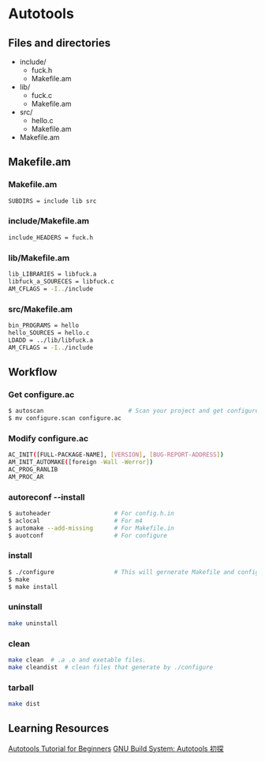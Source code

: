 # Autotools

## Files and directories
+ include/
  - fuck.h
  - Makefile.am
+ lib/
  - fuck.c
  - Makefile.am
+ src/
  - hello.c
  - Makefile.am
+ Makefile.am

## Makefile.am

### Makefile.am
```sh
SUBDIRS = include lib src
```

### include/Makefile.am
```sh
include_HEADERS = fuck.h
```

### lib/Makefile.am
```sh
lib_LIBRARIES = libfuck.a
libfuck_a_SOURECES = libfuck.c
AM_CFLAGS = -I../include
```

### src/Makefile.am
```sh
bin_PROGRAMS = hello
hello_SOURCES = hello.c
LDADD = ../lib/libfuck.a
AM_CFLAGS = -I../include
```

## Workflow

### Get configure.ac
```sh
$ autoscan                        # Scan your project and get configure.scan.
$ mv configure.scan configure.ac
```

### Modify configure.ac
```sh
AC_INIT([FULL-PACKAGE-NAME], [VERSION], [BUG-REPORT-ADDRESS])
AM_INIT_AUTOMAKE([foreign -Wall -Werror])
AC_PROG_RANLIB
AM_PROC_AR
```

### autoreconf --install
```sh
$ autoheader                  # For config.h.in
$ aclocal                     # For m4
$ automake --add-missing      # For Makefile.in
$ auotconf                    # For configure
```

### install
```sh
$ ./configure                 # This will gernerate Makefile and config.h
$ make
$ make install
```

### uninstall
```sh
make uninstall
```

### clean
```sh
make clean  # .a .o and exetable files.
make cleandist  # clean files that generate by ./configure
```

### tarball
```sh
make dist
```

## Learning Resources

[Autotools Tutorial for Beginners](http://markuskimius.wikidot.com/programming:tut:autotools)
[GNU Build System: Autotools 初探](http://wen00072-blog.logdown.com/tags/autotool#at-integrate)
